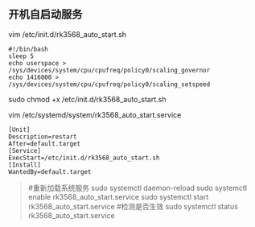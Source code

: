 ## 开机自启动服务

vim /etc/init.d/rk3568_auto_start.sh

    #!/bin/bash
    sleep 5
    echo userspace > /sys/devices/system/cpu/cpufreq/policy0/scaling_governor
    echo 1416000 > /sys/devices/system/cpu/cpufreq/policy0/scaling_setspeed

sudo chmod +x /etc/init.d/rk3568_auto_start.sh

vim /etc/systemd/system/rk3568_auto_start.service

    [Unit]
    Description=restart
    After=default.target
    [Service]
    ExecStart=/etc/init.d/rk3568_auto_start.sh
    [Install]
    WantedBy=default.target

> #重新加载系统服务
sudo systemctl daemon-reload
sudo systemctl enable rk3568_auto_start.service
sudo systemctl start rk3568_auto_start.service
> #检测是否生效
sudo systemctl status rk3568_auto_start.service